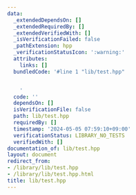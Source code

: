 ```yaml
---
data:
  _extendedDependsOn: []
  _extendedRequiredBy: []
  _extendedVerifiedWith: []
  _isVerificationFailed: false
  _pathExtension: hpp
  _verificationStatusIcon: ':warning:'
  attributes:
    links: []
  bundledCode: '#line 1 "lib/test.hpp"


    '
  code: ''
  dependsOn: []
  isVerificationFile: false
  path: lib/test.hpp
  requiredBy: []
  timestamp: '2024-05-05 07:59:10+09:00'
  verificationStatus: LIBRARY_NO_TESTS
  verifiedWith: []
documentation_of: lib/test.hpp
layout: document
redirect_from:
- /library/lib/test.hpp
- /library/lib/test.hpp.html
title: lib/test.hpp
---
```

